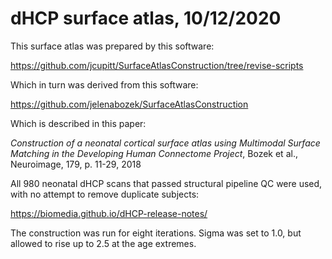 # dHCP surface atlas, 10/12/2020

This surface atlas was prepared by this software:

https://github.com/jcupitt/SurfaceAtlasConstruction/tree/revise-scripts

Which in turn was derived from this software:

https://github.com/jelenabozek/SurfaceAtlasConstruction

Which is described in this paper:

*Construction of a neonatal cortical surface atlas using Multimodal
Surface Matching in the Developing Human Connectome Project*, Bozek et al.,
Neuroimage, 179, p. 11-29, 2018

All 980 neonatal dHCP scans that passed structural pipeline QC were used,
with no attempt to remove duplicate subjects:

https://biomedia.github.io/dHCP-release-notes/

The construction was run for eight iterations. Sigma was set to 1.0, but
allowed to rise up to 2.5 at the age extremes.


